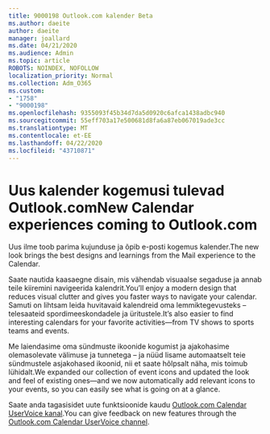 ```yaml
---
title: 9000198 Outlook.com kalender Beta
ms.author: daeite
author: daeite
manager: joallard
ms.date: 04/21/2020
ms.audience: Admin
ms.topic: article
ROBOTS: NOINDEX, NOFOLLOW
localization_priority: Normal
ms.collection: Adm_O365
ms.custom:
- "1758"
- "9000198"
ms.openlocfilehash: 9355093f45b34d7da5d0920c6afca1438adbc940
ms.sourcegitcommit: 55eff703a17e500681d8fa6a87eb067019ade3cc
ms.translationtype: MT
ms.contentlocale: et-EE
ms.lasthandoff: 04/22/2020
ms.locfileid: "43710871"
---
```

# <a name="new-calendar-experiences-coming-to-outlookcom"></a><span data-ttu-id="a8b23-102">Uus kalender kogemusi tulevad Outlook.com</span><span class="sxs-lookup"><span data-stu-id="a8b23-102">New Calendar experiences coming to Outlook.com</span></span>

<span data-ttu-id="a8b23-103">Uus ilme toob parima kujunduse ja õpib e-posti kogemus kalender.</span><span class="sxs-lookup"><span data-stu-id="a8b23-103">The new look brings the best designs and learnings from the Mail experience to the Calendar.</span></span>

<span data-ttu-id="a8b23-104">Saate nautida kaasaegne disain, mis vähendab visuaalse segaduse ja annab teile kiiremini navigeerida kalendrit.</span><span class="sxs-lookup"><span data-stu-id="a8b23-104">You’ll enjoy a modern design that reduces visual clutter and gives you faster ways to navigate your calendar.</span></span> <span data-ttu-id="a8b23-105">Samuti on lihtsam leida huvitavaid kalendreid oma lemmiktegevusteks – telesaateid spordimeeskondadele ja üritustele.</span><span class="sxs-lookup"><span data-stu-id="a8b23-105">It’s also easier to find interesting calendars for your favorite activities—from TV shows to sports teams and events.</span></span>

<span data-ttu-id="a8b23-106">Me laiendasime oma sündmuste ikoonide kogumist ja ajakohasime olemasolevate välimuse ja tunnetega – ja nüüd lisame automaatselt teie sündmustele asjakohased ikoonid, nii et saate hõlpsalt näha, mis toimub lühidalt.</span><span class="sxs-lookup"><span data-stu-id="a8b23-106">We expanded our collection of event icons and updated the look and feel of existing ones—and we now automatically add relevant icons to your events, so you can easily see what is going on at a glance.</span></span>

<span data-ttu-id="a8b23-107">Saate anda tagasisidet uute funktsioonide kaudu [Outlook.com Calendar UserVoice kanal](https://go.microsoft.com/fwlink/?linkid=2103075).</span><span class="sxs-lookup"><span data-stu-id="a8b23-107">You can give feedback on new features through the [Outlook.com Calendar UserVoice channel](https://go.microsoft.com/fwlink/?linkid=2103075).</span></span>